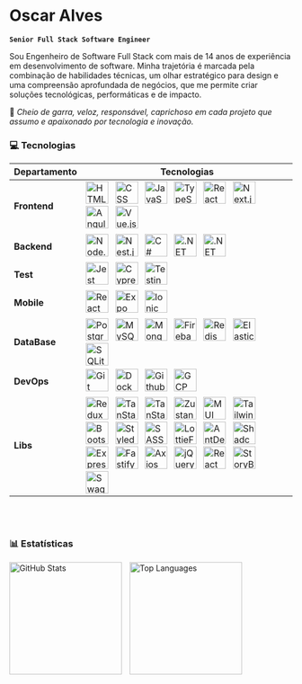 # Oscar Alves

**`Senior Full Stack Software Engineer`**

Sou Engenheiro de Software Full Stack com mais de 14 anos de experiência em desenvolvimento de software. Minha trajetória é marcada pela combinação de habilidades técnicas, um olhar estratégico para design e uma compreensão aprofundada de negócios, que me permite criar soluções tecnológicas, performáticas e de impacto.

:rocket: _Cheio de garra, veloz, responsável, caprichoso em cada projeto que assumo e apaixonado por tecnologia e inovação._
### 💻 Tecnologias

| Departamento       | Tecnologias                                                                                                                                                                                                                                                                                                                                                                                                                                                                                                                                                                                                                                                                                                                                                                                                                                                                                                                                                                                                                                                                                                                                                                                                                                                                                                                                                                                                                                                                                                                                                                                                                                                                                                                                                                                                                                                                                       |
| ------------------ | ------------------------------------------------------------------------------------------------------------------------------------------------------------------------------------------------------------------------------------------------------------------------------------------------------------------------------------------------------------------------------------------------------------------------------------------------------------------------------------------------------------------------------------------------------------------------------------------------------------------------------------------------------------------------------------------------------------------------------------------------------------------------------------------------------------------------------------------------------------------------------------------------------------------------------------------------------------------------------------------------------------------------------------------------------------------------------------------------------------------------------------------------------------------------------------------------------------------------------------------------------------------------------------------------------------------------------------------------------------------------------------------------------------------------------------------------------------------------------------------------------------------------------------------------------------------------------------------------------------------------------------------------------------------------------------------------------------------------------------------------------------------------------------------------------------------------------------------------------------------------------------------------- |
| **Frontend**       | <img alt="HTML" title="HTML" height="40" style="padding-right:8px" src="https://cdn.jsdelivr.net/gh/devicons/devicon@latest/icons/html5/html5-original.svg" /> <img alt="CSS" title="CSS" height="40" style="padding-right:8px" src="https://cdn.jsdelivr.net/gh/devicons/devicon@latest/icons/css3/css3-original.svg" /> <img alt="JavaScript" title="JavaScript" height="40" style="padding-right:8px" src="https://cdn.jsdelivr.net/gh/devicons/devicon@latest/icons/javascript/javascript-original.svg" /> <img alt="TypeScript" title="TypeScript" height="40" style="padding-right:8px" src="https://cdn.jsdelivr.net/gh/devicons/devicon@latest/icons/typescript/typescript-original.svg" /> <img alt="React" title="React" height="40" style="padding-right:8px" src="https://cdn.jsdelivr.net/gh/devicons/devicon@latest/icons/react/react-original.svg" /> <img alt="Next.js" title="Next.js" height="40" style="padding-right:8px" src="https://cdn.jsdelivr.net/gh/devicons/devicon@latest/icons/nextjs/nextjs-original.svg" /> <img alt="Angular" title="Angular" height="40" style="padding-right:8px" src="https://cdn.jsdelivr.net/gh/devicons/devicon/icons/angularjs/angularjs-original.svg" /> <img alt="Vue.js" title="Vue.js" height="40" style="padding-right:8px" src="https://cdn.jsdelivr.net/gh/devicons/devicon@latest/icons/vuejs/vuejs-original.svg" />                                                                                                                                                                                                                                                                                                                                                                                                                                                                                                              |
| **Backend**        | <img alt="Node.js" title="Node.js" height="40" style="padding-right:8px" src="https://cdn.jsdelivr.net/gh/devicons/devicon/icons/nodejs/nodejs-original.svg" /> <img alt="Nest.js" title="Nest.js" height="40" style="padding-right:8px" src="https://cdn.jsdelivr.net/gh/devicons/devicon@latest/icons/nestjs/nestjs-original.svg" /> <img alt="C#" title="C#" height="40" style="padding-right:8px" src="https://cdn.jsdelivr.net/gh/devicons/devicon/icons/csharp/csharp-original.svg" /> <img alt=".NET" title=".NET" height="40" style="padding-right:8px" src="https://cdn.jsdelivr.net/gh/devicons/devicon/icons/dot-net/dot-net-plain-wordmark.svg" /> <img alt=".NET Core" title=".NET Core" height="40" style="padding-right:8px" src="https://cdn.jsdelivr.net/gh/devicons/devicon/icons/dotnetcore/dotnetcore-original.svg" />                                                                                                                                                                                                                                                                                                                                                                                                                                                                                                                                                                                                                                                                                                                                                                                                                                                                                                                                                                                                                                                         |
| **Test**         | <img alt="Jest" title="Jest" height="40" style="padding-right:8px" src="https://cdn.jsdelivr.net/gh/devicons/devicon@latest/icons/jest/jest-plain.svg" /> <img alt="Cypress" title="Cypress" height="40" style="padding-right:8px" src="https://cdn.jsdelivr.net/gh/devicons/devicon@latest/icons/cypressio/cypressio-original.svg" /> <img alt="Testing Library" title="Testing Library" height="40" style="padding-right:8px" src="https://testing-library.com/img/octopus-128x128.png" /> |
| **Mobile**         | <img alt="React Native" title="React Native" height="40" style="padding-right:8px" src="https://cdn.worldvectorlogo.com/logos/react-native-1.svg" /> <img alt="Expo" title="Expo" height="40" style="padding-right:8px" src="https://www.svgrepo.com/show/341805/expo.svg" /> <img alt="Ionic" title="Ionic" height="40" style="padding-right:8px" src="https://cdn.jsdelivr.net/gh/devicons/devicon@latest/icons/ionic/ionic-original.svg" /> |
| **DataBase** | <img alt="PostgreSQL" title="PostgreSQL" height="40" style="padding-right:8px" src="https://cdn.jsdelivr.net/gh/devicons/devicon/icons/postgresql/postgresql-original.svg" /> <img alt="MySQL" title="MySQL" height="40" style="padding-right:8px" src="https://cdn.jsdelivr.net/gh/devicons/devicon/icons/mysql/mysql-original.svg" /> <img alt="MongoDB" title="MongoDB" height="40" style="padding-right:8px" src="https://cdn.jsdelivr.net/gh/devicons/devicon/icons/mongodb/mongodb-original.svg" /> <img alt="Firebase" title="Firebase" height="40" style="padding-right:8px" src="https://cdn.jsdelivr.net/gh/devicons/devicon@latest/icons/firebase/firebase-original.svg" /> <img alt="Redis" title="Redis" height="40" style="padding-right:8px" src="https://cdn.jsdelivr.net/gh/devicons/devicon/icons/redis/redis-original.svg" /> <img alt="ElasticSearch" title="ElasticSearch" height="40" style="padding-right:8px" src="https://cdn.jsdelivr.net/gh/devicons/devicon@latest/icons/elasticsearch/elasticsearch-original.svg" /> <img alt="SQLite" title="SQLite" height="40" style="padding-right:8px" src="https://cdn.jsdelivr.net/gh/devicons/devicon@latest/icons/sqlite/sqlite-original.svg" />                                                                                                                                                                                                                                                                                                                                                                                                                                                                                                                                                                                                                                                                                                                                                                                                                                                    |
| **DevOps**         | <img alt="Git" title="Git" height="40" style="padding-right:8px" src="https://cdn.jsdelivr.net/gh/devicons/devicon@latest/icons/git/git-original.svg" /> <img alt="Docker" title="Docker" height="40" style="padding-right:8px" src="https://cdn.jsdelivr.net/gh/devicons/devicon/icons/docker/docker-original.svg" /> <img alt="Github Actions" title="Github Actions" height="40" style="padding-right:8px" src="https://cdn.jsdelivr.net/gh/devicons/devicon@latest/icons/githubactions/githubactions-original.svg" /> <img alt="GCP" title="GCP" height="40" style="padding-right:8px" src="https://cdn.jsdelivr.net/gh/devicons/devicon/icons/googlecloud/googlecloud-original.svg" />                                                                                                                                                                                                                                                                                                                                                                                                                                                                                                                                                                                                                                                                                                                                                                                                                                                                                                                                                                                                                                                                                                                                                                                                                                                                                                                                                                                                          |
| **Libs**           | <img alt="Redux" title="Redux" height="40" style="padding-right:8px" src="https://cdn.jsdelivr.net/gh/devicons/devicon@latest/icons/redux/redux-original.svg" /> <img alt="TanStack Query / ReactQuery" title="TanStack Query / ReactQuery" height="40" style="padding-right:8px" src="https://cdn.prod.website-files.com/675da0ab9f940c0315fd965f/6767dea5d39b71a90a2523db_react-query-p-500.webp" /> <img alt="TanStack Table / ReactTable" title="TanStack Table / ReactTable" height="40" style="padding-right:8px" src="https://lineup-lite.js.org/img/react-table.svg" />  <img alt="Zustand" title="Zustand" height="40" style="padding-right:8px" src="https://encrypted-tbn0.gstatic.com/images?q=tbn:ANd9GcRpHj4UwTW4ANSlNjzQOiiOqfDa6kal9RpF0A&s" /> <img alt="MUI" title="MUI" height="40" style="padding-right:8px" src="https://cdn.jsdelivr.net/gh/devicons/devicon@latest/icons/materialui/materialui-original.svg" />  <img alt="Tailwind" title="Tailwind" height="40" style="padding-right:8px" src="https://cdn.jsdelivr.net/gh/devicons/devicon@latest/icons/tailwindcss/tailwindcss-original.svg" /> <img alt="Bootstrap" title="Bootstrap" height="40" style="padding-right:8px" src="https://cdn.jsdelivr.net/gh/devicons/devicon@latest/icons/bootstrap/bootstrap-original.svg" /> <img alt="Styled Components" title="Styled Components" height="40" style="padding-right:8px" src="https://cdn.worldvectorlogo.com/logos/styled-components-1.svg" /> <img alt="SASS" title="SASS" height="40" style="padding-right:8px" src="https://cdn.jsdelivr.net/gh/devicons/devicon@latest/icons/sass/sass-original.svg" /> <img alt="LottieFiles" title="LottieFiles" height="40" style="padding-right:8px" src="https://cdn.iconscout.com/icon/free/png-256/free-lottiefiles-logo-icon-download-in-svg-png-gif-file-formats--lottifiles-brand-iconscout-pack-logos-icons-4674917.png" /> <img alt="AntDesign" title="AntDesign" height="40" style="padding-right:8px" src="https://cdn.jsdelivr.net/gh/devicons/devicon@latest/icons/antdesign/antdesign-original.svg" /> <img alt="Shadcn UI" title="Shadcn UI" height="40" style="padding-right:8px" src="https://ui.shadcn.com/apple-touch-icon.png" /> <img alt="Express" title="Express" height="40" style="padding-right:8px" src="https://cdn.jsdelivr.net/gh/devicons/devicon/icons/express/express-original.svg" /> <img alt="Fastify" title="Fastify" height="40" style="padding-right:8px" src="https://cdn.jsdelivr.net/gh/devicons/devicon/icons/fastify/fastify-original.svg" /> <img alt="Axios" title="Axios" height="40" style="padding-right:8px" src="https://cdn.jsdelivr.net/gh/devicons/devicon@latest/icons/axios/axios-plain.svg" /> <img alt="jQuery" title="jQuery" height="40" style="padding-right:8px" src="https://cdn.jsdelivr.net/gh/devicons/devicon@latest/icons/jquery/jquery-plain-wordmark.svg" /> <img alt="React Router" title="React Router" height="40" style="padding-right:8px" src="https://cdn.jsdelivr.net/gh/devicons/devicon@latest/icons/reactrouter/reactrouter-original.svg" /> <img alt="StoryBook" title="StoryBook" height="40" style="padding-right:8px" src="https://cdn.jsdelivr.net/gh/devicons/devicon@latest/icons/storybook/storybook-original.svg" />  <img alt="Swagger" title="Swagger" height="40" style="padding-right:8px" src="https://cdn.jsdelivr.net/gh/devicons/devicon@latest/icons/swagger/swagger-original.svg" /> |

<br/>
<br/>

### 📊 Estatísticas
<img
    alt="GitHub Stats"
    height="200"
    style="padding-right: 10px;"
    src="https://github-readme-stats-pearl-nine-64.vercel.app/api?username=oskaralves&show_icons=true&theme=catppuccin_latte&include_all_commits=true&count_private=true&cache_seconds=1800&locale=pt-br"
/>
<img
    alt="Top Languages"
    height="200"
    src="https://github-readme-stats-pearl-nine-64.vercel.app/api/top-langs/?username=oskaralves&theme=catppuccin_latte&layout=compact&custom_title=Tecnologias&count_private=true&langs_count=9&cache_seconds=1800"
/>

